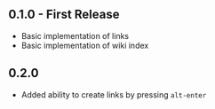 ## 0.1.0 - First Release
* Basic implementation of links
* Basic implementation of wiki index

## 0.2.0
* Added ability to create links by pressing `alt-enter`
